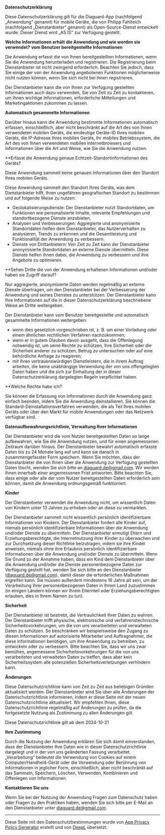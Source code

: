 **Datenschutzerklärung**

Diese Datenschutzerklärung gilt für die Diaguard-App (nachfolgend „Anwendung“ genannt) für mobile Geräte, die von Philipp Fahlteich (nachfolgend „Dienstanbieter“ genannt) als Open-Source-Dienst entwickelt wurde. Dieser Dienst wird „AS IS“ zur Verfügung gestellt.

**Welche Informationen erhält die Anwendung und wie werden sie verwendet?**
**vom Benutzer bereitgestellte Informationen**

Die Anwendung erfasst die von Ihnen bereitgestellten Informationen, wenn Sie die Anwendung herunterladen und registrieren. Die Registrierung beim Dienstanbieter ist nicht zwingend erforderlich. Beachten Sie jedoch, dass Sie einige der von der Anwendung angebotenen Funktionen möglicherweise nicht nutzen können, wenn Sie sich nicht bei ihnen registrieren.

Der Dienstanbieter kann die von Ihnen zur Verfügung gestellten Informationen auch dazu verwenden, Sie von Zeit zu Zeit zu kontaktieren, um Ihnen wichtige Informationen, erforderliche Mitteilungen und Marketingaktionen zukommen zu lassen.

**Automatisch gesammelte Informationen**

Darüber hinaus kann die Anwendung bestimmte Informationen automatisch erfassen, einschließlich, aber nicht beschränkt auf die Art des von Ihnen verwendeten mobilen Geräts, die eindeutige Geräte-ID Ihres mobilen Geräts, die IP-Adresse Ihres mobilen Geräts, Ihr mobiles Betriebssystem, die Art des von Ihnen verwendeten mobilen Internetbrowsers und Informationen über die Art und Weise, wie Sie die Anwendung nutzen.

**Erfasst die Anwendung genaue Echtzeit-Standortinformationen des Geräts?

Diese Anwendung sammelt keine genauen Informationen über den Standort Ihres mobilen Geräts.

Diese Anwendung sammelt den Standort Ihres Geräts, was dem Dienstanbieter hilft, Ihren ungefähren geografischen Standort zu bestimmen und auf folgende Weise zu nutzen:

* Geolokalisierungsdienste: Der Dienstanbieter nutzt Standortdaten, um Funktionen wie personalisierte Inhalte, relevante Empfehlungen und standortbezogene Dienste anzubieten.
* Analysen und Verbesserungen: Aggregierte und anonymisierte Standortdaten helfen dem Dienstanbieter, das Nutzerverhalten zu analysieren, Trends zu erkennen und die Gesamtleistung und Funktionalität der Anwendung zu verbessern.
* Dienste von Drittanbietern: Von Zeit zu Zeit kann der Dienstanbieter anonymisierte Standortdaten an externe Dienste übermitteln. Diese Dienste helfen ihnen dabei, die Anwendung zu verbessern und ihre Angebote zu optimieren.

**Sehen Dritte die von der Anwendung erhaltenen Informationen und/oder haben sie Zugriff darauf?

Nur aggregierte, anonymisierte Daten werden regelmäßig an externe Dienste übertragen, um den Dienstanbieter bei der Verbesserung der Anwendung und seines Dienstes zu unterstützen. Der Dienstanbieter kann Ihre Informationen auf die in dieser Datenschutzerklärung beschriebene Weise an Dritte weitergeben.

Der Dienstanbieter kann vom Benutzer bereitgestellte und automatisch gesammelte Informationen weitergeben:

* wenn dies gesetzlich vorgeschrieben ist, z. B. um einer Vorladung oder einem ähnlichen rechtlichen Verfahren nachzukommen;
* wenn er in gutem Glauben davon ausgeht, dass die Offenlegung notwendig ist, um seine Rechte zu schützen, Ihre Sicherheit oder die Sicherheit anderer zu schützen, Betrug zu untersuchen oder auf eine behördliche Anfrage zu reagieren;
* mit ihren vertrauenswürdigen Dienstleistern, die in ihrem Auftrag arbeiten, die keine unabhängige Verwendung der von uns offengelegten Daten haben und die sich zur Einhaltung der in dieser Datenschutzerklärung dargelegten Regeln verpflichtet haben.

**Welche Rechte habe ich?

Sie können die Erfassung von Informationen durch die Anwendung ganz einfach beenden, indem Sie die Anwendung deinstallieren. Sie können die Standard-Deinstallationsverfahren verwenden, die als Teil Ihres mobilen Geräts oder über den Markt für mobile Anwendungen oder das Netzwerk verfügbar sind.

**Datenaufbewahrungsrichtlinie, Verwaltung Ihrer Informationen**

Der Dienstanbieter wird die vom Nutzer bereitgestellten Daten so lange aufbewahren, wie Sie die Anwendung nutzen, und für einen angemessenen Zeitraum darüber hinaus. Der Dienstanbieter bewahrt automatisch erfasste Daten bis zu 24 Monate lang auf und kann sie danach in zusammengefasster Form speichern. Wenn Sie möchten, dass der Dienstanbieter die von Ihnen über die Anwendung zur Verfügung gestellten Daten löscht, wenden Sie sich bitte an diaguard.de@gmail.com. Wir werden Ihnen innerhalb einer angemessenen Frist antworten. Bitte beachten Sie, dass einige oder alle der vom Nutzer bereitgestellten Daten erforderlich sein können, damit die Anwendung ordnungsgemäß funktioniert.

**Kinder**

Der Dienstanbieter verwendet die Anwendung nicht, um wissentlich Daten von Kindern unter 13 Jahren zu erheben oder an diese zu vermarkten.

Der Dienstanbieter sammelt nicht wissentlich persönlich identifizierbare Informationen von Kindern. Der Dienstanbieter fordert alle Kinder auf, niemals persönlich identifizierbare Informationen über die Anwendung und/oder Dienste zu übermitteln. Der Dienstanbieter ermutigt Eltern und Erziehungsberechtigte, die Internetnutzung ihrer Kinder zu überwachen und zur Durchsetzung dieser Richtlinie beizutragen, indem sie ihre Kinder anweisen, niemals ohne ihre Erlaubnis persönlich identifizierbare Informationen über die Anwendung und/oder Dienste zu übermitteln. Wenn Sie Grund zu der Annahme haben, dass ein Kind dem Dienstanbieter über die Anwendung und/oder die Dienste personenbezogene Daten zur Verfügung gestellt hat, wenden Sie sich bitte an den Dienstanbieter (diaguard.de@gmail.com), damit dieser die erforderlichen Maßnahmen ergreifen kann. Sie müssen außerdem mindestens 16 Jahre alt sein, um der Verarbeitung Ihrer personenbezogenen Daten in Ihrem Land zuzustimmen (in einigen Ländern können wir Ihrem Elternteil oder Erziehungsberechtigten erlauben, dies in Ihrem Namen zu tun).

**Sicherheit**

Der Dienstanbieter ist bestrebt, die Vertraulichkeit Ihrer Daten zu wahren. Der Dienstanbieter trifft physische, elektronische und verfahrenstechnische Sicherheitsvorkehrungen, um die von uns verarbeiteten und verwalteten Daten zu schützen. So beschränken wir beispielsweise den Zugang zu diesen Informationen auf autorisierte Mitarbeiter und Auftragnehmer, die diese Informationen benötigen, um ihre Anwendung zu betreiben, zu entwickeln oder zu verbessern. Bitte beachten Sie, dass wir uns zwar bemühen, angemessene Sicherheitsvorkehrungen für die von uns verarbeiteten und verwalteten Daten zu treffen, dass aber kein Sicherheitssystem alle potenziellen Sicherheitsverletzungen verhindern kann.

**Änderungen**

Diese Datenschutzrichtlinie kann von Zeit zu Zeit aus beliebigen Gründen aktualisiert werden. Der Dienstanbieter wird Sie über alle Änderungen der Datenschutzrichtlinie informieren, indem er diese Seite mit der neuen Datenschutzrichtlinie aktualisiert. Wir empfehlen Ihnen, diese Datenschutzrichtlinie regelmäßig auf Änderungen zu prüfen, da die fortgesetzte Nutzung als Zustimmung zu allen Änderungen gilt.

Diese Datenschutzrichtlinie gilt ab dem 2024-10-21

**Ihre Zustimmung**

Durch die Nutzung der Anwendung erklären Sie sich damit einverstanden, dass der Dienstanbieter Ihre Daten wie in dieser Datenschutzrichtlinie dargelegt und in der von uns geänderten Fassung verarbeitet. „Verarbeitung“ bedeutet die Verwendung von Cookies auf einem Computer/Handheld-Gerät oder die Verwendung oder Berührung von Informationen in jeglicher Form, einschließlich, aber nicht beschränkt auf das Sammeln, Speichern, Löschen, Verwenden, Kombinieren und Offenlegen von Informationen.

**Kontaktieren Sie uns**

Wenn Sie bei der Nutzung der Anwendung Fragen zum Datenschutz haben oder Fragen zu den Praktiken haben, wenden Sie sich bitte per E-Mail an den Dienstanbieter unter diaguard.de@gmail.com.

* * *

Diese Seite mit den Datenschutzbestimmungen wurde von [App Privacy Policy Generator](https://app-privacy-policy-generator.nisrulz.com/) erstellt und von [DeepL](https://www.deepl.com/de/translator) übersetzt.